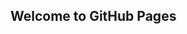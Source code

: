 <!DOCTYPE html>
<meta charset="utf-8">
<title>Redirecting to https://www.bitkub.com/signup?ref=32685</title>
<meta http-equiv="refresh" content="0; URL=https://www.bitkub.com/signup?ref=32685">
<link rel="canonical" href="https://www.bitkub.com/signup?ref=32685">

## Welcome to GitHub Pages




